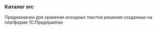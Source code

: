 ### Каталог src

Предназначен для хранения исходных текстов решения созданных на платформе 1С:Предприятие